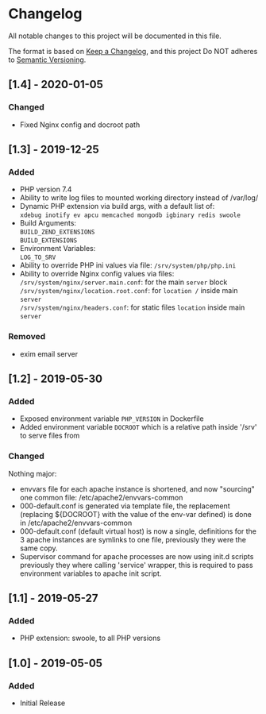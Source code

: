 # Changelog
All notable changes to this project will be documented in this file.

The format is based on [Keep a Changelog](https://keepachangelog.com/en/1.0.0/),
and this project Do NOT adheres to [Semantic Versioning](https://semver.org/spec/v2.0.0.html).

## [1.4] - 2020-01-05
### Changed
- Fixed Nginx config and docroot path  
  

## [1.3] - 2019-12-25
### Added
- PHP version 7.4
- Ability to write log files to mounted working directory instead of /var/log/
- Dynamic PHP extension via build args, with a default list of:  
`xdebug inotify ev apcu memcached mongodb igbinary redis swoole` 
- Build Arguments:  
`BUILD_ZEND_EXTENSIONS`  
`BUILD_EXTENSIONS`
- Environment Variables:  
`LOG_TO_SRV`  
- Ability to override PHP ini values via file: `/srv/system/php/php.ini` 
- Ability to override Nginx config values via files:  
`/srv/system/nginx/server.main.conf`: for the main `server` block  
`/srv/system/nginx/location.root.conf`: for `location /` inside main `server`  
`/srv/system/nginx/headers.conf`: for static files `location` inside main `server`  

### Removed
- exim email server


## [1.2] - 2019-05-30
### Added
- Exposed environment variable `PHP_VERSION` in Dockerfile
- Added environment variable `DOCROOT` which is a relative path inside '/srv'
to serve files from

### Changed
Nothing major:
- envvars file for each apache instance is shortened, and now "sourcing" 
one common file: /etc/apache2/envvars-common
- 000-default.conf is generated via template file, the replacement 
(replacing ${DOCROOT} with the value of the env-var defined)
is done in /etc/apache2/envvars-common
- 000-default.conf (default virtual host) is now a single, 
definitions for the 3 apache instances are symlinks to one file, 
previously they were the same copy.
- Supervisor command for apache processes are now using init.d scripts
previously they where calling 'service' wrapper, this is required to pass
environment variables to apache init script.

## [1.1] - 2019-05-27
### Added
- PHP extension: swoole, to all PHP versions

## [1.0] - 2019-05-05
### Added
- Initial Release

